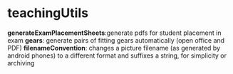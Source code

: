 teachingUtils
=============

**generateExamPlacementSheets**:generate pdfs for student placement in exam
**gears**: generate pairs of fitting gears automatically (open office and PDF)
**filenameConvention**: changes a picture filename (as generated by android phones) to a different format and suffixes a string, for simplicity or archiving


